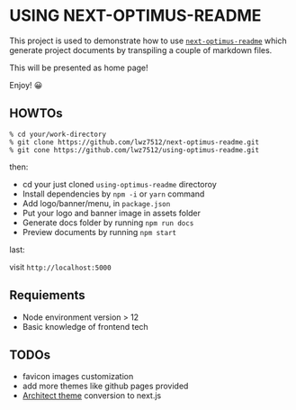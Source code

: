 # USING NEXT-OPTIMUS-README


This project is used to demonstrate how to use [`next-optimus-readme`](https://github.com/lwz7512/next-optimus-readme) which generate project documents by transpiling a couple of markdown files.

This will be presented as home page! 

Enjoy! 😀


## HOWTOs


```
% cd your/work-directory
% git clone https://github.com/lwz7512/next-optimus-readme.git
% git cone https://github.com/lwz7512/using-optimus-readme.git
```

then:

- cd your just cloned `using-optimus-readme` directoroy
- Install dependencies by `npm -i` or `yarn` command
- Add logo/banner/menu, in `package.json`
- Put your logo and banner image in assets folder
- Generate docs folder by running `npm run docs`
- Preview documents by running `npm start`


last:

visit `http://localhost:5000`


## Requiements

- Node environment version > 12
- Basic knowledge of frontend tech


## TODOs

- favicon images customization
- add more themes like github pages provided
- [Architect theme](https://pages-themes.github.io/architect/) conversion to next.js
